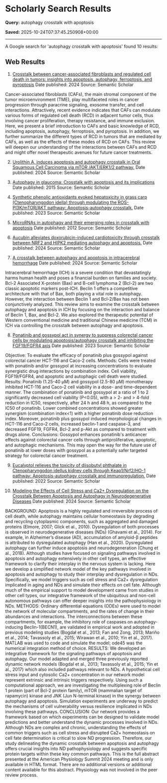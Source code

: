 # Scholarly Search Results

**Query:** autophagy crosstalk with apoptosis

**Saved:** 2025-10-24T07:37:45.250908+00:00

---

A Google search for 'autophagy crosstalk with apoptosis' found 10 results:

## Web Results
1. [Crosstalk between cancer-associated fibroblasts and regulated cell death in tumors: insights into apoptosis, autophagy, ferroptosis, and pyroptosis](https://www.semanticscholar.org/paper/db11fa4dcd77de903b763fd2a87c0eb479097bdb)
Date published: 2024
Source: Semantic Scholar

Cancer-associated fibroblasts (CAFs), the main stromal component of the tumor microenvironment (TME), play multifaceted roles in cancer progression through paracrine signaling, exosome transfer, and cell interactions. Attractively, recent evidence indicates that CAFs can modulate various forms of regulated cell death (RCD) in adjacent tumor cells, thus involving cancer proliferation, therapy resistance, and immune exclusion. Here, we present a brief introduction to CAFs and basic knowledge of RCD, including apoptosis, autophagy, ferroptosis, and pyroptosis. In addition, we further summarize the different types of RCD in tumors that are mediated by CAFs, as well as the effects of these modes of RCD on CAFs. This review will deepen our understanding of the interactions between CAFs and RCD and might offer novel therapeutic avenues for future cancer treatments.

2. [Urolithin A, induces apoptosis and autophagy crosstalk in Oral Squamous Cell Carcinoma via mTOR /AKT/ERK1/2 pathway.](https://www.semanticscholar.org/paper/70293628df1b1987d2b0720825416ef42c8dc29c)
Date published: 2024
Source: Semantic Scholar


3. [Autophagy in glaucoma: Crosstalk with apoptosis and its implications](https://www.semanticscholar.org/paper/a5bfe971381854bc060767e5dd66500980a373c2)
Date published: 2015
Source: Semantic Scholar


4. [Synthetic phenolic antioxidants evoked hepatoxicity in grass carp (Ctenopharyngodon idella) through modulating the ROS-PI3K/mTOR/AKT pathway: Apoptosis-autophagy crosstalk.](https://www.semanticscholar.org/paper/b91c41d350334fdc641dfbbc736e361b8848dc87)
Date published: 2023
Source: Semantic Scholar


5. [MicroRNAs in autophagy and their emerging roles in crosstalk with apoptosis](https://www.semanticscholar.org/paper/fd4565d8c154465f9cf1e28c8c28f42adf0e475b)
Date published: 2012
Source: Semantic Scholar


6. [Aucubin alleviates doxorubicin-induced cardiotoxicity through crosstalk between NRF2 and HIPK2 mediating autophagy and apoptosis.](https://www.semanticscholar.org/paper/2b6dc7dac826db6473c05bfbb7cdbb378934f29a)
Date published: 2024
Source: Semantic Scholar


7. [A crosstalk between autophagy and apoptosis in intracerebral hemorrhage](https://www.semanticscholar.org/paper/e3810dc308ae8a165b0d8cfd7286ad8a5d2b793b)
Date published: 2024
Source: Semantic Scholar

Intracerebral hemorrhage (ICH) is a severe condition that devastatingly harms human health and poses a financial burden on families and society. Bcl-2 Associated X-protein (Bax) and B-cell lymphoma 2 (Bcl-2) are two classic apoptotic markers post-ICH. Beclin 1 offers a competitive architecture with that of Bax, both playing a vital role in autophagy. However, the interaction between Beclin 1 and Bcl-2/Bax has not been conjunctively analyzed. This review aims to examine the crosstalk between autophagy and apoptosis in ICH by focusing on the interaction and balance of Beclin 1, Bax, and Bcl-2. We also explored the therapeutic potential of Western conventional medicine and traditional Chinese medicine (TCM) in ICH via controlling the crosstalk between autophagy and apoptosis.

8. [Ponatinib and gossypol act in synergy to suppress colorectal cancer cells by modulating apoptosis/autophagy crosstalk and inhibiting the FGF19/FGFR4 axis](https://www.semanticscholar.org/paper/0d00bfc55fcd64ce5b0b22c325353753b681bd41)
Date published: 2023
Source: Semantic Scholar

Objective: To evaluate the efficacy of ponatinib plus gossypol against colorectal cancer HCT-116 and Caco-2 cells. Methods: Cells were treated with ponatinib and/or gossypol at increasing concentrations to evaluate synergistic drug interactions by combination index. Cell viability, FGF19/FGFR4, and apoptotic and autophagic cell death were studied. Results: Ponatinib (1.25-40 μM) and gossypol (2.5-80 μM) monotherapy inhibited HCT-116 and Caco-2 cell viability in a dose- and time-dependent manner. The combination of ponatinib and gossypol at a ratio of 1 to 2 significantly decreased cell viability (P<0.05), with a > 2- and > 4-fold reduction in IC50, respectively, after 24 h and 48 h, as compared to the IC50 of ponatinib. Lower combined concentrations showed greater synergism (combination index<1) with a higher ponatinib dose reduction index. Moreover, ponatinib plus gossypol induced morphological changes in HCT-116 and Caco-2 cells, increased beclin-1 and caspase-3, and decreased FGF19, FGFR4, Bcl-2 and p-Akt as compared to treatment with drugs alone. Conclusions: Gossypol enhances ponatinib's anticancer effects against colorectal cancer cells through antiproliferative, apoptotic, and autophagic mechanisms. This may open the way for the future use of ponatinib at lower doses with gossypol as a potentially safer targeted strategy for colorectal cancer treatment.

9. [Eucalyptol relieves the toxicity of diisobutyl phthalate in Ctenopharyngodon idellus kidney cells through Keap1/Nrf2/HO-1 pathway: Apoptosis-autophagy crosstalk and immunoregulation.](https://www.semanticscholar.org/paper/198955b350f611ee8b2fbe8c9ccc3da17eef5272)
Date published: 2022
Source: Semantic Scholar


10. [Modeling the Effects of Cell Stress and Ca2+ Dysregulation on the Crosstalk Between Apoptosis and Autophagy in Neurodegenerative Diseases](https://www.semanticscholar.org/paper/a4665e07c0a3a2ab28da89443f90754fd8bbecda)
Date published: 2024
Source: Semantic Scholar

BACKGROUND: Apoptosis is a highly regulated and irreversible process of cell death, while autophagy maintains cellular homeostasis by degrading and recycling cytoplasmic components, such as aggregated and damaged proteins (Elmore, 2007; Glick et al., 2010). Dysregulation of both processes is observed in neurodegenerative diseases (NDs) (Ghavami et al., 2014). For example, in Alzheimer’s disease (AD), accumulation of amyloid-β peptides is attributed to dysregulated autophagy (Han et al., 2020). Dysregulated autophagy can further induce apoptosis and neurodegeneration (Chung et al., 2018). Although studies have focused on signaling pathways involved in apoptosis and autophagy extensively in other cell types, an effective framework to clarify their interplay in the nervous system is lacking. Here we develop a simplified network model of the key pathways involved in apoptosis and autophagy to study their interplay and dysregulation in NDs. Specifically, we model triggers such as cell stress and Ca2+ dysregulation implicated in aging and NDs and simulate their effects on cell fate. Although much of the empirical support to model development came from studies in other cell types, our integrative framework of the ubiquitous and non-cell autonomous pathways can offer deeper insights into the pathophysiology in NDs. METHODS: Ordinary differential equations (ODEs) were used to model the network of molecular compartments, and the rates of change in their abundances and interactions. The interconnections between these compartments, for example, the inhibitory role of caspases on autophagy-inducing Beclin-1(BECN1), are validated in empirical work and adopted in previous modeling studies (Bogdał et al., 2013; Fan and Zong, 2013; Mariño et al., 2014; Tavassoly et al., 2015; Wirawan et al., 2010; Yin et al., 2017). MATLAB was used to code and simulate the model; ode45 was the numerical integration method of choice. RESULTS: We developed an integrative framework for the signaling pathways of apoptosis and autophagy. Our model adapted and merged three previously reported dynamic network models (Bogdal et al., 2013; Tavassoly et al., 2015; Yin et al., 2017) which also included pathways relevant to NDs. A hypothetical cell stress input and cytosolic Ca2+ concentration in our network model represent extrinsic and intrinsic triggers respectively. Using such a computational approach, we are investigating the multiplexing role of Beclin 1 protein (part of Bcl-2 protein family), mTOR (mammalian target of rapamycin) kinase and JNK (Jun N-terminal kinase) in the synergy between autophagy and apoptosis. Simulation experiments are underway to predict the mechanisms of cell vulnerability versus resilience implicated in NDs involving these pathways. CONCLUSION: Our network provides a framework based on which experiments can be designed to validate model predictions and better understand the dynamic processes involved in NDs. Although NDs are complex and chronic, understanding the effects of common triggers such as cell stress and disrupted Ca2+ homeostasis on cell fate determination is critical to slow ND progression. Therefore, our study delineating the dynamic crosstalk between apoptosis and autophagy offers crucial insights into ND pathophysiology and suggests specific protein targets within these key common pathways. This is the full abstract presented at the American Physiology Summit 2024 meeting and is only available in HTML format. There are no additional versions or additional content available for this abstract. Physiology was not involved in the peer review process.
